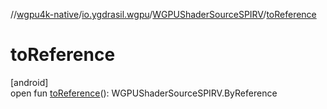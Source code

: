 //[wgpu4k-native](../../../index.md)/[io.ygdrasil.wgpu](../index.md)/[WGPUShaderSourceSPIRV](index.md)/[toReference](to-reference.md)

# toReference

[android]\
open fun [toReference](to-reference.md)(): WGPUShaderSourceSPIRV.ByReference
